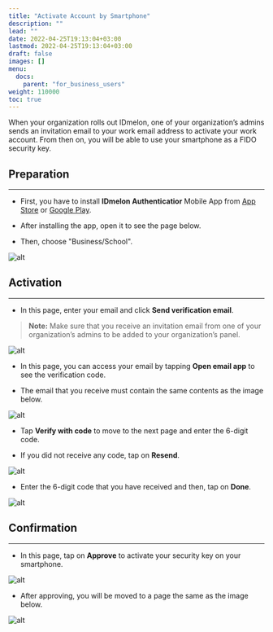 ```yaml
---
title: "Activate Account by Smartphone"
description: ""
lead: ""
date: 2022-04-25T19:13:04+03:00
lastmod: 2022-04-25T19:13:04+03:00
draft: false
images: []
menu:
  docs:
    parent: "for_business_users"
weight: 110000
toc: true
---
```


When your organization rolls out IDmelon, one of your organization’s admins sends an invitation email to your work email
address to activate your work account.
From then on, you will be able to use your smartphone as a FIDO security key.

## Preparation

---

- First, you have to install **IDmelon Authenticatior** Mobile App from [App Store](https://apps.apple.com/ca/app/idmelon/id1511376376) or [Google Play](https://play.google.com/store/apps/details?id=com.vancosys.authenticator.business&pli=1).

- After installing the app, open it to see the page below.

- Then, choose "Business/School".

![alt](/images/vendor/UserPanel/activate_b_1.png)

## Activation

---

- In this page, enter your email and click **Send verification email**.

> **Note:** Make sure that you receive an invitation email from one of your organization’s admins to be added to your organization’s panel.

![alt](/images/vendor/UserPanel/activate_b_2.png)

- In this page, you can access your email by tapping **Open email app** to see the verification code.

- The email that you receive must contain the same contents as the image below.

![alt](/images/vendor/UserPanel/activate_b_7.png)

- Tap **Verify with code** to move to the next page and enter the 6-digit code.

- If you did not receive any code, tap on **Resend**.

![alt](/images/vendor/UserPanel/activate_b_3.png)

- Enter the 6-digit code that you have received and then, tap on **Done**.

![alt](/images/vendor/UserPanel/activate_b_4.png)

## Confirmation

---

- In this page, tap on **Approve** to activate your security key on your smartphone.

![alt](/images/vendor/UserPanel/activate_b_5.jpg)

- After approving, you will be moved to a page the same as the image below.

![alt](/images/vendor/UserPanel/activate_b_6.png)
